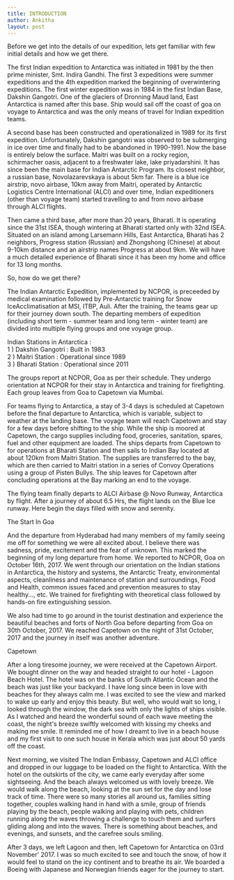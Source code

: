 ```yaml
---
title: INTRODUCTION
author: Ankitha
layout: post
---
```



<p>Before we get into the details of our expedition, lets get familiar with few initial details and how we get there.</p>

<p>The first Indian expedition to Antarctica was initiated in 1981 by the then prime minister, Smt. Indira Gandhi. The first 3 expeditions were summer expeditions and the 4th expedition marked the beginning of overwintering expeditions. The first winter expedition was in 1984 in the first Indian Base, Dakshin Gangotri. One of the glaciers of Dronning Maud land, East Antarctica is named after this base. Ship would sail off the coast of goa on voyage to Antarctica and was the only means of travel for Indian expedition teams.</p>

<p>A second base has been constructed and operationalized in 1989 for its first expedition. Unfortunately, Dakshin gangotri was observed to be submerging in ice over time and finally had to be abandoned in 1990-1991. Now the base is entirely below the surface. Maitri was built on a rocky region, schirmacher oasis, adjacent to a freshwater lake, lake priyadarshini. It has since been the main base for Indian Antarctic Program. Its closest neighbor, a russian base, Novolazarevskaya is about 5km far. There is a blue ice airstrip, novo airbase, 10km away from Maitri, operated by Antarctic Logistics Centre International (ALCI) and over time, Indian expeditioners (other than voyage team) started travelling to and from novo airbase through ALCI flights.</p>

<p>Then came a third base, after more than 20 years, Bharati. It is operating since the 31st ISEA, though wintering at Bharati started only with 32nd ISEA. Situated on an island among Larsemann Hills, East Antarctica, Bharati has 2 neighbors, Progress station (Russian) and Zhongshong (Chinese) at about 9-10km distance and an airstrip names Progress at about 9km. We will have a much detailed experience of Bharati since it has been my home and office for 13 long months.</p>

<p>So, how do we get there?</p>

<p>The Indian Antarctic Expedition, implemented by NCPOR, is preceeded by medical examination followed by Pre-Antarctic training for Snow IceAcclimatisation at MSI, ITBP, Auli. After the training, the teams gear up for their journey down south. The departing members of expedition (including short term - summer team and long term - winter team) are divided into multiple flying groups and one voyage group.<br>

Indian Stations in Antarctica :<br>
1 ) Dakshin Gangotri : Built in 1983<br>
2 ) Maitri Station : Operational since 1989<br>
3 ) Bharati Station : Operational since 2011<br>

The groups report at NCPOR, Goa as per their schedule. They undergo orientation at NCPOR for their stay in Antarctica and training for firefighting. Each group leaves from Goa to Capetown via Mumbai.</p>

<p>For teams flying to Antarctica, a stay of 3-4 days is scheduled at Capetown before the final departure to Antarctica, which is variable, subject to weather at the landing base. The voyage team will reach Capetown and stay for a few days before shifting to the ship. While the ship is moored at Capetown, the cargo supplies including food, groceries, sanitation, spares, fuel and other equipment are loaded. The ships departs from Capetown to for operations at Bharati Station and then sails to Indian Bay located at about 120km from Maitri Station. The supplies are transferred to the bay, which are then carried to Maitri station in a series of Convoy Operations using a group of Pisten Bullys. The ship leaves for Capetown after concluding operations at the Bay marking an end to the voyage.</p>

<p>The flying team finally departs to ALCI Airbase @ Novo Runway, Antarctica by flight. After a journey of about 6.5 Hrs, the flight lands on the Blue Ice runway. Here begin the days filled with snow and serenity.</p>

<h> The Start In Goa</h>
<p>And the departure from Hyderabad had many members of my family seeing me off for something we were all excited about. I believe there was sadness, pride, excitement and the fear of unknown. This marked the beginning of my long departure from home. We reported to NCPOR, Goa on October 16th, 2017. We went through our orientation on the Indian stations in Antarctica, the history and systems, the Antarctic Treaty, environmental aspects, cleanliness and maintenance of station and surroundings, Food and Health, common issues faced and prevention measures to stay healthy..., etc. We trained for firefighting with theoretical class followed by hands-on fire extinguishing session. </p>

<p>We also had time to go around in the tourist destination and experience the beautiful beaches and forts of North Goa before departing from Goa on 30th October, 2017. We reached Capetown on the night of 31st October, 2017 and the journey in itself was another adventure.</p>

<h>Capetown</h>
<p>After a long tiresome journey, we were received at the Capetown Airport. We bought dinner on the way and headed straight to our hotel - Lagoon Beach Hotel. The hotel was on the banks of South Atlantic Ocean and the beach was just like your backyard. I have long since been in love with beaches for they always calm me. I was excited to see the view and marked to wake up early and enjoy this beauty. But well, who would wait so long, i looked through the window, the dark sea with only the lights of ships visible. As I watched and heard the wonderful sound of each wave meeting the coast, the night's breeze swiftly welcomed with kissing my cheeks and making me smile. It reminded me of how I dreamt to live in a beach house and my first visit to one such house in Kerala which was just about 50 yards off the coast.</p>

<p>Next morning, we visited The Indian Embassy, Capetown and ALCI office and dropped in our luggage to be loaded on the flight to Antarctica. With the hotel on the outskirts of the city, we came early everyday after some sightseeing. And the beach always welcomed us with lovely breeze. We would walk along the beach, looking at the sun set for the day and lose track of time. There were so many stories all around us, families sitting together, couples walking hand in hand with a smile, group of friends playing by the beach, people walking and playing with pets, children running along the waves throwing a challenge to touch them and surfers gliding along and into the waves. There is something about beaches, and evenings, and sunsets, and the carefree souls smiling.</p>

<p>After 3 days, we left Lagoon and then, left Capetown for Antarctica on 03rd November' 2017. I was so much excited to see and touch the snow, of how it would feel to stand on the icy continent and to breathe its air. We boarded a Boeing with Japanese and Norwegian friends eager for the journey to start.</p>